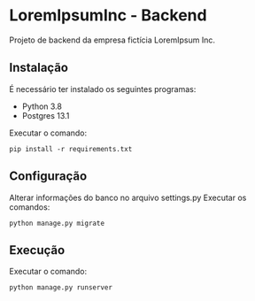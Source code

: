 # LoremIpsumInc - Backend
Projeto de backend da empresa fictícia LoremIpsum Inc.

## Instalação
É necessário ter instalado os seguintes programas:
- Python 3.8
- Postgres 13.1

Executar o comando:
```
pip install -r requirements.txt
```

## Configuração
Alterar informações do banco no arquivo settings.py
Executar os comandos:
```
python manage.py migrate
```

## Execução
Executar o comando:
```
python manage.py runserver
```